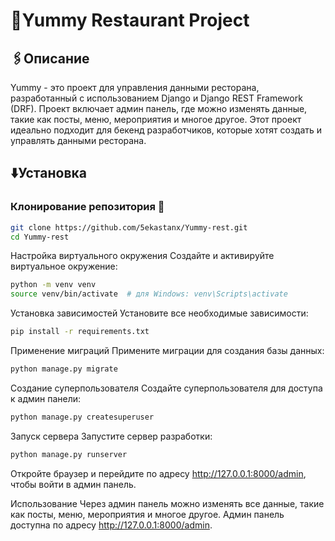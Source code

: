 # 🍷Yummy Restaurant Project 

## 🖇️Описание

Yummy - это проект для управления данными ресторана, разработанный с использованием Django и Django REST Framework (DRF). Проект включает админ панель, где можно изменять данные, такие как посты, меню, мероприятия и многое другое. Этот проект идеально подходит для бекенд разработчиков, которые хотят создать и управлять данными ресторана.

## ⬇️Установка
 
### Клонирование репозитория 🦄

```bash
git clone https://github.com/5ekastanx/Yummy-rest.git
cd Yummy-rest
```
Настройка виртуального окружения
Создайте и активируйте виртуальное окружение:
```bash
python -m venv venv
source venv/bin/activate  # для Windows: venv\Scripts\activate
```
Установка зависимостей
Установите все необходимые зависимости:
```bash
pip install -r requirements.txt
```
Применение миграций
Примените миграции для создания базы данных:
```bash
python manage.py migrate
```
Создание суперпользователя
Создайте суперпользователя для доступа к админ панели:
```bash
python manage.py createsuperuser
```
Запуск сервера
Запустите сервер разработки:
```bash
python manage.py runserver
```
Откройте браузер и перейдите по адресу http://127.0.0.1:8000/admin, чтобы войти в админ панель.

Использование
Через админ панель можно изменять все данные, такие как посты, меню, мероприятия и многое другое. Админ панель доступна по адресу http://127.0.0.1:8000/admin.
